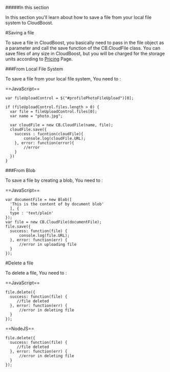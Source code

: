 #####In this section

In this section you'll learn about how to save a file from your local file system to CloudBoost. 

#Saving a file 

To save a file in CloudBoost, you basically need to pass in the file object as a parameter and call the save function of the CB.CloudFile class. You can save files of any size in CloudBoost, but you will be charged for the storage units according to [Pricing]() Page.

###From Local File System

To save a file from your local file system, You need to : 

==JavaScript==
```
var fileUploadControl = $("#profilePhotoFileUpload")[0];

if (fileUploadControl.files.length > 0) {
  var file = fileUploadControl.files[0];
  var name = "photo.jpg";

  var cloudFile = new CB.CloudFile(name, file);
  cloudFile.save({
  	success : fucntion(cloudFile){
    	console.log(cloudFile.URL);
    }, error: function(error){
    	//error
    }
  })
}
```


###From Blob

To save a file by creating a blob, You need to : 

==JavaScript==
```
var documentFile = new Blob([
  'This is the content of by document blob'
  ], {
  type : 'text/plain'
});
var file = new CB.CloudFile(documentFile);
file.save({
  success: function(file) {
      console.log(file.URL);
  }, error: function(err) {
      //error in uploading file
  }
});
```

#Delete a file

To delete a file, You need to : 

==JavaScript==
```
file.delete({
  success: function(file) {
     //file deleted
  }, error: function(err) {
      //error in deleting file
  }
});
```

==NodeJS==
```
file.delete({
  success: function(file) {
     //file deleted
  }, error: function(err) {
      //error in deleting file
  }
});
```